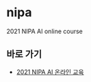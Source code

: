 # nipa
2021 NIPA AI online course

## 바로 가기
- [2021 NIPA AI 온라인 교육](https://2021nipa.elice.io/explore)
